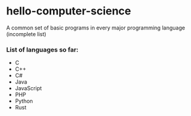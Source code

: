 # hello-computer-science
A common set of basic programs in every major programming language (incomplete list)

### List of languages so far:

- C
- C++
- C#
- Java
- JavaScript
- PHP
- Python
- Rust
